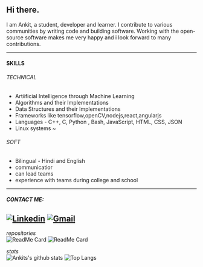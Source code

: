 ## Hi there.
I am Ankit, a student, developer and learner. I contribute to various communities by writing code and building software. Working with the open-source software makes me very happy and i look forward to many contributions.

-----------
#### SKILLS
###### TECHNICAL
* Artiificial Intelligence through Machine Learning
* Algorithms and their Implementations
* Data Structures and their Implementations
* Frameworks like tensorflow,openCV,nodejs,react,angularjs
* Languages - C++, C, Python , Bash, JavaScript, HTML, CSS, JSON
* Linux systems
    ~
###### SOFT
* Bilingual - Hindi and English
* communicatior
* can lead teams
* experience with teams during college and school

__________________________________________________



##### **CONTACT ME:** 
[![Linkedin](https://img.shields.io/badge/-LinkedIn-blue?style=flat&logo=Linkedin&logoColor=white)](https://www.linkedin.com/in/ankit-das-929513193/) [![Gmail](https://img.shields.io/badge/-Gmail-c14438?style=flat&logo=Gmail&logoColor=white)](mailto:ankitdas2k@gmail.com)
-------------------------
*repositories*    
![ReadMe Card](https://github-readme-stats.vercel.app/api/pin/?username=nkitan&repo=veil) ![ReadMe Card](https://github-readme-stats.vercel.app/api/pin/?username=nkitan&repo=opencloak)

*stats*     
![Ankits's github stats](https://github-readme-stats.vercel.app/api?username=nkitan&show_icons=true&hide_title=true&hide_rank=true&icon_color=#BADA55) ![Top Langs](https://github-readme-stats.vercel.app/api/top-langs/?username=anuraghazra&layout=compact)





